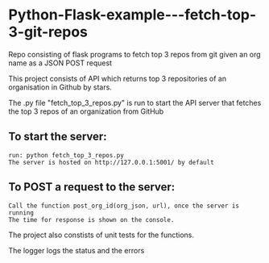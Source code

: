 # Python-Flask-example---fetch-top-3-git-repos
Repo consisting of flask programs to fetch top 3 repos from git given an org name as a JSON POST request

This project consists of API which returns top 3 repositories of an organisation in
Github by stars.

 The .py file "fetch_top_3_repos.py" is run to start the API server that fetches the top 3 repos of an organization from GitHub

## To start the server:

    run: python fetch_top_3_repos.py
    The server is hosted on http://127.0.0.1:5001/ by default

## To POST a request to the server:

    Call the function post_org_id(org_json, url), once the server is running
    The time for response is shown on the console.

The project also constists of unit tests for the functions.

The logger logs the status and the errors

